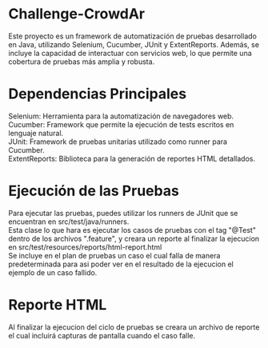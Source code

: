 # Challenge-CrowdAr

Este proyecto es un framework de automatización de pruebas desarrollado en Java, utilizando Selenium, Cucumber, JUnit y ExtentReports. Además, se incluye la capacidad de interactuar con servicios web, lo que permite una cobertura de pruebas más amplia y robusta.

# Dependencias Principales
Selenium: Herramienta para la automatización de navegadores web.  
Cucumber: Framework que permite la ejecución de tests escritos en lenguaje natural.  
JUnit: Framework de pruebas unitarias utilizado como runner para Cucumber.  
ExtentReports: Biblioteca para la generación de reportes HTML detallados.  

# Ejecución de las Pruebas
Para ejecutar las pruebas, puedes utilizar los runners de JUnit que se encuentran en src/test/java/runners.  
Esta clase lo que hara es ejecutar los casos de pruebas con el tag "@Test" dentro de los archivos ".feature", y creara un reporte al finalizar la ejecucion en src/test/resources/reports/html-report.html  
Se incluye en el plan de pruebas un caso el cual falla de manera predeterminada para asi poder ver en el resultado de la ejecucion el ejemplo de un caso fallido.

# Reporte HTML
Al finalizar la ejecucion del ciclo de pruebas se creara un archivo de reporte el cual incluirá capturas de pantalla cuando el caso falle.
